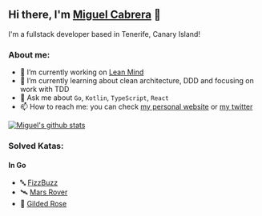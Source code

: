 ## Hi there, I'm [Miguel Cabrera](https://mcabsan.dev) 👋

I'm a fullstack developer based in Tenerife, Canary Island!

### About me:

- 🔭 I’m currently working on [Lean Mind](https://leanmind.es/en/)
- 🌱 I’m currently learning about clean architecture, DDD and focusing on work with TDD
- 💬 Ask me about `Go`, `Kotlin`, `TypeScript`, `React`
- 📫 How to reach me: you can check [my personal website](https://mcabsan.dev) or [my twitter](https://twitter.com/mcabsan)

[![Miguel's github stats](https://github-readme-stats.vercel.app/api?username=myugen)](https://github.com/anuraghazra/github-readme-stats)

### Solved Katas:

#### In Go

- 🔤 [FizzBuzz](https://github.com/myugen/go-fizzbuzz-kata-solution)
- 🛰️ [Mars Rover](https://github.com/myugen/go-mars-rover-kata-solution)
- 🌹 [Gilded Rose](https://github.com/myugen/go-gildedrose-kata-solution/tree/solution_using_composition)
